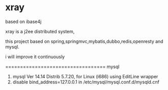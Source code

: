 # xray
based on ibase4j



xray is a j2ee distributed system, 
	 
this project based on spring,springmvc,mybatis,dubbo,redis,openresty and mysql.

i will improve it continuously




================================== mysql 

1. mysql  Ver 14.14 Distrib 5.7.20, for Linux (i686) using  EditLine wrapper
2. disable bind_address=127.0.0.1 in /etc/mysql/mysql.conf.d/mysqld.cnf

